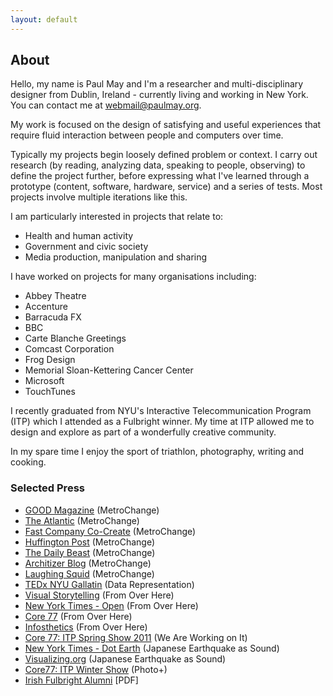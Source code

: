 ```yaml
---
layout: default
---
```

## About
Hello, my name is Paul May and I'm a researcher and multi-disciplinary designer from Dublin, Ireland - currently living and working in New York. You can contact me at <a href="mailto:webmail@paulmay.org">webmail@paulmay.org</a>. 

My work is focused on the design of satisfying and useful experiences that require fluid interaction between people and computers over time.

Typically my projects begin loosely defined problem or context. I carry out research (by reading, analyzing data, speaking to people, observing) to define the project further, before expressing what I've learned through a prototype (content, software, hardware, service) and a series of tests. Most projects involve multiple iterations like this. 

I am particularly interested in projects that relate to:

* Health and human activity
* Government and civic society
* Media production, manipulation and sharing

I have worked on projects for many organisations including:

* Abbey Theatre
* Accenture
* Barracuda FX
* BBC
* Carte Blanche Greetings
* Comcast Corporation
* Frog Design
* Memorial Sloan-Kettering Cancer Center
* Microsoft
* TouchTunes

I recently graduated from NYU's Interactive Telecommunication Program (ITP) which I attended as a Fulbright winner. My time at ITP allowed me to design and explore as part of a wonderfully creative community.  

In my spare time I enjoy the sport of triathlon, photography, writing and cooking. 

### Selected Press

* <a href="http://www.good.is/post/spare-change-for-social-change-can-wasted-subway-fees-be-used-for-public-good/">GOOD Magazine</a> (MetroChange)
* <a href="http://www.theatlantic.com/technology/archive/2011/12/a-great-idea-for-what-to-do-with-the-pennies-left-on-your-metrocard/250287/">The Atlantic</a> (MetroChange)
* <a href="http://www.fastcocreate.com/1679328/how-they-did-it-the-high-and-low-tech-behind-metrochange">Fast Company Co-Create</a> (MetroChange)
* <a href="http://www.huffingtonpost.com/2011/12/21/nyu-students-create-metro_n_1162762.html">Huffington Post</a> (MetroChange)
* <a href="http://andrewsullivan.thedailybeast.com/2011/12/keeping-your-change.html">The Daily Beast</a> (MetroChange)
* <a href="http://www.architizer.com/en_us/blog/dyn/tag/metrochange/">Architizer Blog</a> (MetroChange)
* <a href="http://laughingsquid.com/metrochange-a-kiosk-for-donating-leftover-metrocard-funds-to-charity/">Laughing Squid</a> (MetroChange)
* <a href="http://tedxtalks.ted.com/video/TEDxGallatin-Paul-May-Data-Repr;search%3APaul%20May">TEDx NYU Gallatin</a> (Data Representation)
* <a href="http://www.amazon.com/Visual-Storytelling-Inspiring-New-Language/dp/3899553756">Visual Storytelling</a> (From Over Here)
* <a href="http://open.blogs.nytimes.com/2011/03/22/times-apis-giving-shape-and-form-to-the-news/">New York Times - Open</a> (From Over Here)
* <a href="http://www.core77.com/blog/object_culture/from_over_here_a_physical_representation_of_news_mentions_18793.asp">Core 77</a> (From Over Here)
* <a href="http://infosthetics.com/archives/2011/03/from_over_here_a_physical_representation_of_news.html">Infosthetics</a> (From Over Here)
* <a href="http://www.core77.com/gallery/itp-spring-show-2011/61.asp">Core 77: ITP Spring Show 2011</a> (We Are Working on It) 
* <a href="http://dotearth.blogs.nytimes.com/2011/03/21/crowd-created-video-uses-poo-to-explain-japans-nuclear-crisis/?src=tptw">New York Times - Dot Earth</a> (Japanese Earthquake as Sound)
* <a href="http://www.visualizing.org/stories/sonifying-earthquake">Visualizing.org</a> (Japanese Earthquake as Sound)
* <a href="http://www.core77.com/gallery/itp-winter-show-2010/6.asp">Core77: ITP Winter Show</a> (Photo+)
* <a href="http://www.irishfulbrightalumni.com/pages/News28_Autumn2010.pdf">Irish Fulbright Alumni</a> [PDF]

